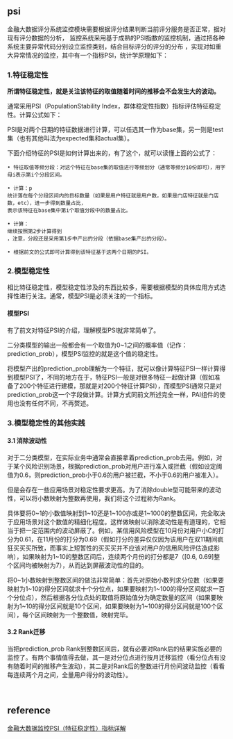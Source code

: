 ## psi
金融大数据评分系统监控模块需要根据评分结果判断当前评分服务是否正常，据对现有评分数据的分析，
监控系统采用基于成熟的PSI指数的监控机制，通过把各种系统主要异常代码分别设立监控类别，结合目标评分的评分的分布
，实现对如重大异常情况的监控，其中有一个指标PSI，统计学原理如下：

### 1.特征稳定性
**所谓特征稳定性，就是关注该特征的取值随着时间的推移会不会发生大的波动。**   

通常采用PSI（PopulationStability Index，群体稳定性指数）指标评估特征稳定性。计算公式如下：

PSI是对两个日期的特征数据进行计算，可以任选其一作为base集，另一则是test集（也有其他叫法为expected集和actual集）。

下面介绍特征的PSI是如何计算出来的，有了这个，就可以读懂上面的公式了：
```
• 特征取值等频分段：对这个特征在base集的取值进行等频划分（通常等频分10份即可），用字母i表示第i个分段区间。

• 计算：p
统计落在每个分段区间内的目标数量（如果是用户特征就是用户数，如果是门店特征就是门店数，etc），进一步得到数量占比，
表示该特征在base集中第i个取值分段中的数量占比。

• 计算：
继续按照第2步计算得到
，注意，分段还是采用第1步中产出的分段（依据base集产出的分段）。

• 根据前文的公式即可计算得到该特征基于这两个日期的PSI。
```
### 2.模型稳定性
相比特征稳定性，模型稳定性涉及的东西比较多，需要根据模型的具体应用方式选择性进行关注。通常，模型PSI是必须关注的一个指标。

#### 模型PSI
有了前文对特征PSI的介绍，理解模型PSI就非常简单了。

二分类模型的输出一般都会有一个取值为0~1之间的概率值（记作：prediction_prob），模型PSI监控的就是这个值的稳定性。

将模型产出的prediction_prob理解为一个特征，就可以像计算特征PSI一样计算得到模型PSI了，不同的地方在于，特征PSI一般是对很多特征一起做计算（假如准备了200个特征进行建模，那就是对200个特征计算PSI），而模型PSI通常只是对prediction_prob这一个字段做计算。计算方式同前文所述完全一样，PAI组件的使用也没有任何不同，不再赘述。
### 3.模型稳定性的其他实践
#### 3.1 消除波动性
对于二分类模型，在实际业务中通常会直接拿着prediction_prob去用。例如，对于某个风险识别场景，根据prediction_prob对用户进行准入或拦截（假如设定阈值为0.6，则prediction_prob小于0.6的用户被拦截，不小于0.6的用户被准入）。

但是会存在一些应用场景对稳定性要求更高。为了消除double型可能带来的波动性，可以将小数映射为整数再使用，我们将这个过程称为Rank。

具体要将0~1的小数值映射到1~10还是1~100亦或是1~1000的整数区间，完全取决于应用场景对这个数值的精细化程度。这样做映射以消除波动性是有道理的，它相当于把一定范围内的波动屏蔽了。例如，某信用风险模型在10月份对用户小C的打分为0.61，在11月份的打分为0.69（假如打分的差异仅仅因为该用户在双11期间疯狂买买买所致，而事实上短暂性的买买买并不应该对用户的信用风险评估造成影响），如果映射为1~10的整数区间后，连续两个月份的打分都是7（[0.6, 0.69]整个区间均被映射为7），从而达到屏蔽波动性的目的。

将0~1小数映射到整数区间的做法非常简单：首先对原始小数列求分位数（如果要映射为1~10的得分区间就求十个分位点，如果要映射为1~100的得分区间就求一百个分位点），然后根据各分位点处的取值将原始值分为确定数量的区间（如果要映射为1~10的得分区间就是10个区间，如果要映射为1~100的得分区间就是100个区间），每个区间映射为一个整数值，映射完毕。
#### 3.2 Rank迁移
当把prediction_prob Rank到整数区间后，就有必要对Rank后的结果实施必要的监控了。有两个事情值得去做，其一是对分位点进行按月迁移监控（看分位点有没有随着时间的推移产生波动），其二是对Rank后的整数进行月份间波动监控（看看每连续两个月之间，全量用户得分的波动性）。


&nbsp;
## reference
[金融大数据监控PSI（特征稳定性）指标详解](https://blog.csdn.net/wshl1234567/article/details/89961873)
